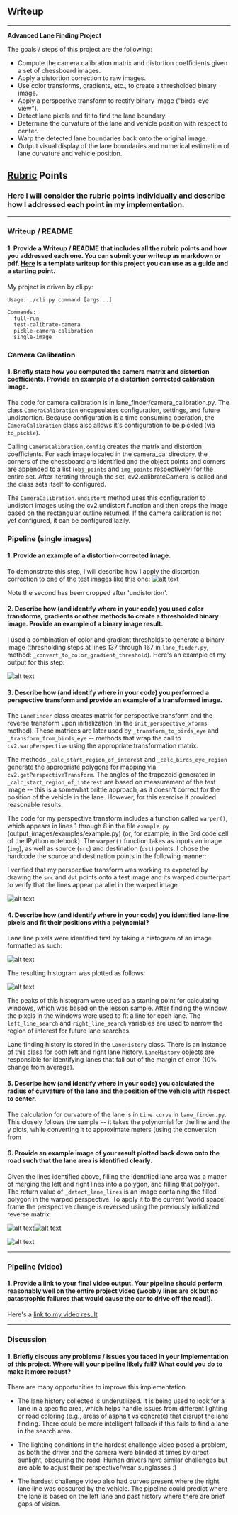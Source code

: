 ## Writeup 

---

**Advanced Lane Finding Project**

The goals / steps of this project are the following:

* Compute the camera calibration matrix and distortion coefficients given a set of chessboard images.
* Apply a distortion correction to raw images.
* Use color transforms, gradients, etc., to create a thresholded binary image.
* Apply a perspective transform to rectify binary image ("birds-eye view").
* Detect lane pixels and fit to find the lane boundary.
* Determine the curvature of the lane and vehicle position with respect to center.
* Warp the detected lane boundaries back onto the original image.
* Output visual display of the lane boundaries and numerical estimation of lane curvature and vehicle position.

[//]: # (Image References)

[image1]: ./output_images/distortion_correction.png "Undistorted"
[image2]: ./output_images/histogram.png "Histogram sample for lane finding"
[image3]: ./output_images/threshold_normal_perspective.png "Binary example, normal perspective"
[image4]: ./output_images/perspective_before_gradient.png "Birds-eye perspective transform"
[image5]: ./output_images/perspective_transform.png "Combined perspective + binary example"
[image6]: ./output_images/lanes_in_perspective.png "Lanes with lines in perspective"
[image7]: ./output_images/lane_identified_in_perspective.png "Lane filled"
[image8]: ./output_images/straight_combined.png "Output"

## [Rubric](https://review.udacity.com/#!/rubrics/571/view) Points

### Here I will consider the rubric points individually and describe how I addressed each point in my implementation.

---

### Writeup / README

#### 1. Provide a Writeup / README that includes all the rubric points and how you addressed each one.  You can submit your writeup as markdown or pdf.  [Here](https://github.com/udacity/CarND-Advanced-Lane-Lines/blob/master/writeup_template.md) is a template writeup for this project you can use as a guide and a starting point.

My project is driven by cli.py:

```
Usage: ./cli.py command [args...]

Commands:
  full-run
  test-calibrate-camera
  pickle-camera-calibration
  single-image
```

### Camera Calibration

#### 1. Briefly state how you computed the camera matrix and distortion coefficients. Provide an example of a distortion corrected calibration image.

The code for camera calibration is in lane_finder/camera_calibration.py. The class `CameraCalibration` encapsulates configuration, settings, and future undistortion. Because configuration is a time consuming operation, the `CameraCalibration` class also allows it's configuration to be pickled (via `to_pickle`).

Calling `CameraCalibration.config` creates the matrix and distortion coefficients. For each image located in the camera_cal directory, the corners of the chessboard are identified and the object points and corners are appended to a list (`obj_points` and `img_points` respectively) for the entire set. After iterating through the set, cv2.calibrateCamera is called and the class sets itself to configured.

The `CameraCalibration.undistort` method uses this configuration to undistort images using the cv2.undistort function and then crops the image based on the rectangular outline returned. If the camera calibration is not yet configured, it can be configured lazily.

### Pipeline (single images)

#### 1. Provide an example of a distortion-corrected image.

To demonstrate this step, I will describe how I apply the distortion correction to one of the test images like this one:
![alt text][image1]

Note the second has been cropped after 'undistortion'.

#### 2. Describe how (and identify where in your code) you used color transforms, gradients or other methods to create a thresholded binary image.  Provide an example of a binary image result.

I used a combination of color and gradient thresholds to generate a binary image (thresholding steps at lines 137 through 167 in `lane_finder.py`, method: `_convert_to_color_gradient_threshold`).  Here's an example of my output for this step:

![alt text][image3]

#### 3. Describe how (and identify where in your code) you performed a perspective transform and provide an example of a transformed image.

The `LaneFinder` class creates matrix for perspective transform and the reverse transform upon initialization (in the `init_perspective_xforms` method). These matrices are later used by `_transform_to_birds_eye` and `_transform_from_birds_eye` -- methods that wrap the call to `cv2.warpPerspective` using the appropriate transformation matrix.

The methods `_calc_start_region_of_interest` and `_calc_birds_eye_region` generate the appropriate polygons for mapping via `cv2.getPerspectiveTransform`. The angles of the trapezoid generated in `_calc_start_region_of_interest` are based on measurement of the test image -- this is a somewhat brittle approach, as it doesn't correct for the position of the vehicle in the lane. However, for this exercise it provided reasonable results.

The code for my perspective transform includes a function called `warper()`, which appears in lines 1 through 8 in the file `example.py` (output_images/examples/example.py) (or, for example, in the 3rd code cell of the IPython notebook).  The `warper()` function takes as inputs an image (`img`), as well as source (`src`) and destination (`dst`) points.  I chose the hardcode the source and destination points in the following manner:

I verified that my perspective transform was working as expected by drawing the `src` and `dst` points onto a test image and its warped counterpart to verify that the lines appear parallel in the warped image.

![alt text][image4]

#### 4. Describe how (and identify where in your code) you identified lane-line pixels and fit their positions with a polynomial?

Lane line pixels were identified first by taking a histogram of an image formatted as such:

![alt text][image5]

The resulting histogram was plotted as follows:

![alt text][image2]

The peaks of this histogram were used as a starting point for calculating windows, which was based on the lesson sample. After finding the window, the pixels in the windows were used to fit a line for each lane. The `left_line_search` and `right_line_search` variables are used to narrow the region of interest for future lane searches.

Lane finding history is stored in the `LaneHistory` class. There is an instance of this class for both left and right lane history. `LaneHistory` objects are responsible for identifying lanes that fall out of the margin of error (10% change from average). 

#### 5. Describe how (and identify where in your code) you calculated the radius of curvature of the lane and the position of the vehicle with respect to center.

The calculation for curvature of the lane is in `Line.curve` in `lane_finder.py`. This closely follows the sample -- it takes the polynomial for the line and the y plots, while converting it to approximate meters (using the conversion from 

#### 6. Provide an example image of your result plotted back down onto the road such that the lane area is identified clearly.

Given the lines identified above, filling the identified lane area was a matter of merging the left and right lines into a polygon, and filling that polygon. The return value of `_detect_lane_lines` is an image containing the filled polygon in the warped perspective. To apply it to the current 'world space' frame the perspective change is reversed using the previously initialized reverse matrix.

![alt text][image6]![alt text][image7]

![alt text][image8]

---

### Pipeline (video)

#### 1. Provide a link to your final video output.  Your pipeline should perform reasonably well on the entire project video (wobbly lines are ok but no catastrophic failures that would cause the car to drive off the road!).

Here's a [link to my video result](./project_video_with_lanes.mp4)

---

### Discussion

#### 1. Briefly discuss any problems / issues you faced in your implementation of this project.  Where will your pipeline likely fail?  What could you do to make it more robust?

There are many opportunities to improve this implementation.

* The lane history collected is underutilized. It is being used to look for a lane in a specific area, which helps handle issues from different lighting or road coloring (e.g., areas of asphalt vs concrete) that disrupt the lane finding. There could be more intelligent fallback if this fails to find a lane in the search area.

* The lighting conditions in the hardest challenge video posed a problem, as both the driver and the camera were blinded at times by direct sunlight, obscuring the road. Human drivers have similar challenges but are able to adjust their perspective/wear sunglasses :)

* The hardest challenge video also had curves present where the right lane line was obscured by the vehicle. The pipeline could predict where the lane is based on the left lane and past history where there are brief gaps of vision.
